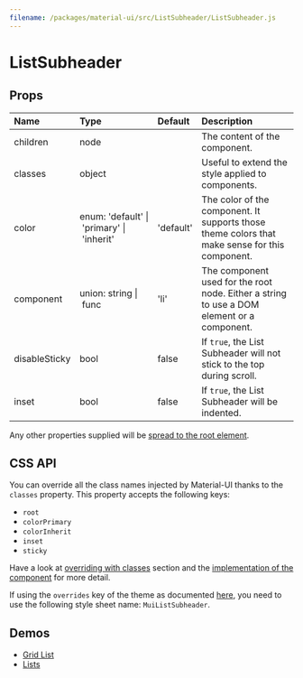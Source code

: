 ```yaml
---
filename: /packages/material-ui/src/ListSubheader/ListSubheader.js
---
```


<!--- This documentation is automatically generated, do not try to edit it. -->

# ListSubheader



## Props

| Name | Type | Default | Description |
|:-----|:-----|:--------|:------------|
| <span class="prop-name">children</span> | <span class="prop-type">node |  | The content of the component. |
| <span class="prop-name">classes</span> | <span class="prop-type">object |  | Useful to extend the style applied to components. |
| <span class="prop-name">color</span> | <span class="prop-type">enum:&nbsp;'default'&nbsp;&#124;<br>&nbsp;'primary'&nbsp;&#124;<br>&nbsp;'inherit'<br> | <span class="prop-default">'default'</span> | The color of the component. It supports those theme colors that make sense for this component. |
| <span class="prop-name">component</span> | <span class="prop-type">union:&nbsp;string&nbsp;&#124;<br>&nbsp;func<br> | <span class="prop-default">'li'</span> | The component used for the root node. Either a string to use a DOM element or a component. |
| <span class="prop-name">disableSticky</span> | <span class="prop-type">bool | <span class="prop-default">false</span> | If `true`, the List Subheader will not stick to the top during scroll. |
| <span class="prop-name">inset</span> | <span class="prop-type">bool | <span class="prop-default">false</span> | If `true`, the List Subheader will be indented. |

Any other properties supplied will be [spread to the root element](/guides/api#spread).

## CSS API

You can override all the class names injected by Material-UI thanks to the `classes` property.
This property accepts the following keys:
- `root`
- `colorPrimary`
- `colorInherit`
- `inset`
- `sticky`

Have a look at [overriding with classes](/customization/overrides#overriding-with-classes) section
and the [implementation of the component](https://github.com/mui-org/material-ui/tree/v1-beta/packages/material-ui/src/ListSubheader/ListSubheader.js)
for more detail.

If using the `overrides` key of the theme as documented
[here](/customization/themes#customizing-all-instances-of-a-component-type),
you need to use the following style sheet name: `MuiListSubheader`.

## Demos

- [Grid List](/demos/grid-list)
- [Lists](/demos/lists)


